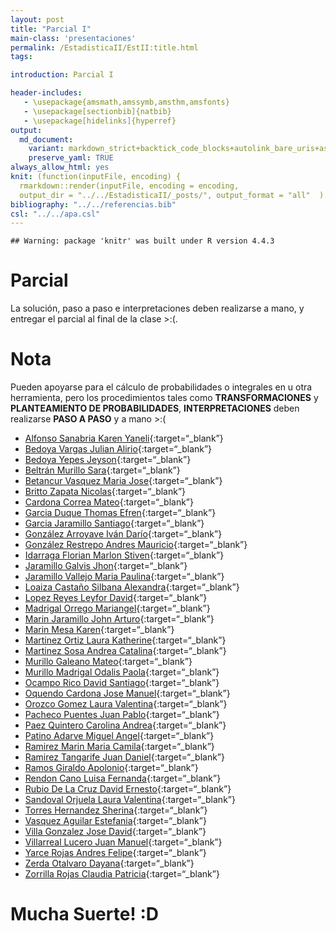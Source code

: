 ```yaml
---
layout: post
title: "Parcial I"
main-class: 'presentaciones'
permalink: /EstadisticaII/EstII:title.html
tags:

introduction: Parcial I

header-includes:
   - \usepackage{amsmath,amssymb,amsthm,amsfonts}
   - \usepackage[sectionbib]{natbib}
   - \usepackage[hidelinks]{hyperref}
output:
  md_document:
    variant: markdown_strict+backtick_code_blocks+autolink_bare_uris+ascii_identifiers+tex_math_single_backslash
    preserve_yaml: TRUE
always_allow_html: yes   
knit: (function(inputFile, encoding) {
  rmarkdown::render(inputFile, encoding = encoding,
  output_dir = "../../EstadisticaII/_posts/", output_format = "all"  ) })
bibliography: "../../referencias.bib"
csl: "../../apa.csl"
---
```


    ## Warning: package 'knitr' was built under R version 4.4.3

# Parcial

La solución, paso a paso e interpretaciones deben realizarse a mano, y
entregar el parcial al final de la clase &gt;:(.

# Nota

Pueden apoyarse para el cálculo de probabilidades o integrales en u otra
herramienta, pero los procedimientos tales como **TRANSFORMACIONES** y
**PLANTEAMIENTO DE PROBABILIDADES**, **INTERPRETACIONES** deben
realizarse **PASO A PASO** y a mano &gt;:(

-   [Alfonso Sanabria Karen
    Yaneli](https://github.com/jiperezga/jiperezga.github.io/raw/master/Dataset/Parcial/P1002280289.pdf){:target=“\_blank”}
-   [Bedoya Vargas Julian
    Alirio](https://github.com/jiperezga/jiperezga.github.io/raw/master/Dataset/Parcial/P1039474881.pdf){:target=“\_blank”}
-   [Bedoya Yepes
    Jeyson](https://github.com/jiperezga/jiperezga.github.io/raw/master/Dataset/Parcial/P1035910579.pdf){:target=“\_blank”}
-   [Beltrán Murillo
    Sara](https://github.com/jiperezga/jiperezga.github.io/raw/master/Dataset/Parcial/P1025645499.pdf){:target=“\_blank”}
-   [Betancur Vasquez Maria
    Jose](https://github.com/jiperezga/jiperezga.github.io/raw/master/Dataset/Parcial/P1040571395.pdf){:target=“\_blank”}
-   [Britto Zapata
    Nicolas](https://github.com/jiperezga/jiperezga.github.io/raw/master/Dataset/Parcial/P1035305565.pdf){:target=“\_blank”}
-   [Cardona Correa
    Mateo](https://github.com/jiperezga/jiperezga.github.io/raw/master/Dataset/Parcial/P1193071420.pdf){:target=“\_blank”}
-   [Garcia Duque Thomas
    Efren](https://github.com/jiperezga/jiperezga.github.io/raw/master/Dataset/Parcial/P1025645728.pdf){:target=“\_blank”}
-   [Garcia Jaramillo
    Santiago](https://github.com/jiperezga/jiperezga.github.io/raw/master/Dataset/Parcial/P1022143158.pdf){:target=“\_blank”}
-   [González Arroyave Iván
    Darío](https://github.com/jiperezga/jiperezga.github.io/raw/master/Dataset/Parcial/P1000307346.pdf){:target=“\_blank”}
-   [González Restrepo Andres
    Mauricio](https://github.com/jiperezga/jiperezga.github.io/raw/master/Dataset/Parcial/P1000747913.pdf){:target=“\_blank”}
-   [Idarraga Florian Marlon
    Stiven](https://github.com/jiperezga/jiperezga.github.io/raw/master/Dataset/Parcial/P1099736342.pdf){:target=“\_blank”}
-   [Jaramillo Galvis
    Jhon](https://github.com/jiperezga/jiperezga.github.io/raw/master/Dataset/Parcial/P1004347892.pdf){:target=“\_blank”}
-   [Jaramillo Vallejo Maria
    Paulina](https://github.com/jiperezga/jiperezga.github.io/raw/master/Dataset/Parcial/P1023626138.pdf){:target=“\_blank”}
-   [Loaiza Castaño Silbana
    Alexandra](https://github.com/jiperezga/jiperezga.github.io/raw/master/Dataset/Parcial/P43876694.pdf){:target=“\_blank”}
-   [Lopez Reyes Leyfor
    David](https://github.com/jiperezga/jiperezga.github.io/raw/master/Dataset/Parcial/P1083876251.pdf){:target=“\_blank”}
-   [Madrigal Orrego
    Mariangel](https://github.com/jiperezga/jiperezga.github.io/raw/master/Dataset/Parcial/P1007202997.pdf){:target=“\_blank”}
-   [Marin Jaramillo John
    Arturo](https://github.com/jiperezga/jiperezga.github.io/raw/master/Dataset/Parcial/P1017129376.pdf){:target=“\_blank”}
-   [Marin Mesa
    Karen](https://github.com/jiperezga/jiperezga.github.io/raw/master/Dataset/Parcial/P1011591070.pdf){:target=“\_blank”}
-   [Martinez Ortiz Laura
    Katherine](https://github.com/jiperezga/jiperezga.github.io/raw/master/Dataset/Parcial/P1070384075.pdf){:target=“\_blank”}
-   [Martinez Sosa Andrea
    Catalina](https://github.com/jiperezga/jiperezga.github.io/raw/master/Dataset/Parcial/P1017159829.pdf){:target=“\_blank”}
-   [Murillo Galeano
    Mateo](https://github.com/jiperezga/jiperezga.github.io/raw/master/Dataset/Parcial/P1193117781.pdf){:target=“\_blank”}
-   [Murillo Madrigal Odalis
    Paola](https://github.com/jiperezga/jiperezga.github.io/raw/master/Dataset/Parcial/P1017265065.pdf){:target=“\_blank”}
-   [Ocampo Rico David
    Santiago](https://github.com/jiperezga/jiperezga.github.io/raw/master/Dataset/Parcial/P1001478035.pdf){:target=“\_blank”}
-   [Oquendo Cardona Jose
    Manuel](https://github.com/jiperezga/jiperezga.github.io/raw/master/Dataset/Parcial/P1013339529.pdf){:target=“\_blank”}
-   [Orozco Gomez Laura
    Valentina](https://github.com/jiperezga/jiperezga.github.io/raw/master/Dataset/Parcial/P1023368864.pdf){:target=“\_blank”}
-   [Pacheco Puentes Juan
    Pablo](https://github.com/jiperezga/jiperezga.github.io/raw/master/Dataset/Parcial/P1007521302.pdf){:target=“\_blank”}
-   [Paez Quintero Carolina
    Andrea](https://github.com/jiperezga/jiperezga.github.io/raw/master/Dataset/Parcial/P1003266561.pdf){:target=“\_blank”}
-   [Patino Adarve Miguel
    Angel](https://github.com/jiperezga/jiperezga.github.io/raw/master/Dataset/Parcial/P1022144638.pdf){:target=“\_blank”}
-   [Ramirez Marin Maria
    Camila](https://github.com/jiperezga/jiperezga.github.io/raw/master/Dataset/Parcial/P1113858616.pdf){:target=“\_blank”}
-   [Ramirez Tangarife Juan
    Daniel](https://github.com/jiperezga/jiperezga.github.io/raw/master/Dataset/Parcial/P1001748790.pdf){:target=“\_blank”}
-   [Ramos Giraldo
    Apolonio](https://github.com/jiperezga/jiperezga.github.io/raw/master/Dataset/Parcial/P1042772372.pdf){:target=“\_blank”}
-   [Rendon Cano Luisa
    Fernanda](https://github.com/jiperezga/jiperezga.github.io/raw/master/Dataset/Parcial/P1013458773.pdf){:target=“\_blank”}
-   [Rubio De La Cruz David
    Ernesto](https://github.com/jiperezga/jiperezga.github.io/raw/master/Dataset/Parcial/P1001093886.pdf){:target=“\_blank”}
-   [Sandoval Orjuela Laura
    Valentina](https://github.com/jiperezga/jiperezga.github.io/raw/master/Dataset/Parcial/P1025522721.pdf){:target=“\_blank”}
-   [Torres Hernandez
    Sherina](https://github.com/jiperezga/jiperezga.github.io/raw/master/Dataset/Parcial/P1005627848.pdf){:target=“\_blank”}
-   [Vasquez Aguilar
    Estefania](https://github.com/jiperezga/jiperezga.github.io/raw/master/Dataset/Parcial/P1001534544.pdf){:target=“\_blank”}
-   [Villa Gonzalez Jose
    David](https://github.com/jiperezga/jiperezga.github.io/raw/master/Dataset/Parcial/P1000405814.pdf){:target=“\_blank”}
-   [Villarreal Lucero Juan
    Manuel](https://github.com/jiperezga/jiperezga.github.io/raw/master/Dataset/Parcial/P1086418072.pdf){:target=“\_blank”}
-   [Yarce Rojas Andres
    Felipe](https://github.com/jiperezga/jiperezga.github.io/raw/master/Dataset/Parcial/P1000899517.pdf){:target=“\_blank”}
-   [Zerda Otalvaro
    Dayana](https://github.com/jiperezga/jiperezga.github.io/raw/master/Dataset/Parcial/P1072421111.pdf){:target=“\_blank”}
-   [Zorrilla Rojas Claudia
    Patricia](https://github.com/jiperezga/jiperezga.github.io/raw/master/Dataset/Parcial/P1025641765.pdf){:target=“\_blank”}

<h1>
Mucha Suerte! :D
</h1>
